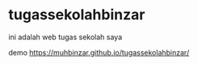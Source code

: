 # tugassekolahbinzar
ini adalah web tugas sekolah saya

demo <a href="https://muhbinzar.github.io/tugassekolahbinzar/">https://muhbinzar.github.io/tugassekolahbinzar/</a>
